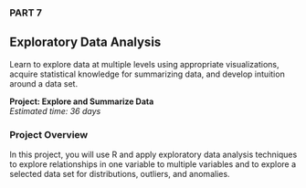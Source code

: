 ### PART 7
## Exploratory Data Analysis
Learn to explore data at multiple levels using appropriate visualizations, acquire statistical knowledge for summarizing data, and develop intuition around a data set.

__Project: Explore and Summarize Data__  
_Estimated time: 36 days_  

### Project Overview
In this project, you will use R and apply exploratory data analysis techniques to explore relationships in one variable to multiple variables and to explore a selected data set for distributions, outliers, and anomalies.
